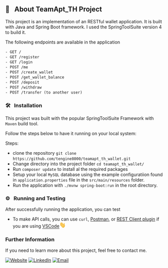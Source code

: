 ## 💼 &nbsp; About TeamApt_TH Project


This project is an implementation of an RESTful wallet application. It is built with Java and Spring Boot framework. I used the SpringToolSuite version 4 to build it.

The following endpoints are available in the application

```
- GET / 
- GET /register
- GET /login
- POST /me
- POST /create_wallet
- POST /get_wallet_balance
- POST /deposit
- POST /withdraw
- POST /transfer (to another user)
```
### 🛠 &nbsp; Installation

This project was built with the popular SpringToolSuite Framework with ```Maven``` build tool.

Follow the steps below to have it running on your local system:

Steps:
- clone the repository ```git clone https://github.com/tengine8000/teamapt_th_wallet.git```
- Change directory into the project folder ```cd teamapt_th_wallet/```
- Run ```composer update``` to install al the required packages
- Setup your local ```MySQL``` database using the example configuratiion found in ```application.properties``` file in the ```src/main/resources``` folder.
- Run the application with ```./mvnw spring-boot:run``` in the root directory.

### ⚙️ &nbsp; Running and Testing

After successfully running the application, you can test


- To make API calls, you can use ```curl```, [Postman](https://www.postman.com/), or [REST Client plugin](https://github.com/Huachao/vscode-restclient) if you are using [VSCode](https://code.visualstudio.com/)<img src="https://raw.githubusercontent.com/ABSphreak/ABSphreak/master/gifs/Hi.gif" width="20px" />

### Further Information

If you need to learn more about this project, feel free to contact me.

<p align="left">
<a href="https://www.tortyemmanuel.com/"><img alt="Website" src="https://img.shields.io/badge/Website-www.tortyemmanuel.com-blue?style=rounded-square&logo=google-chrome"></a>
<a href="https://www.linkedin.com/in/emmanuel-torty-60052153/"><img alt="LinkedIn" src="https://img.shields.io/badge/LinkedIn-Emmanuel%20Torty-blue?style=rounded-square&logo=linkedin"></a>
<a href="mailto:torty.emmanuel@gmail.com"><img alt="Email" src="https://img.shields.io/badge/Email-torty.emmanuel@gmail.com-blue?style=rounded-square&logo=gmail"></a>
</p>
